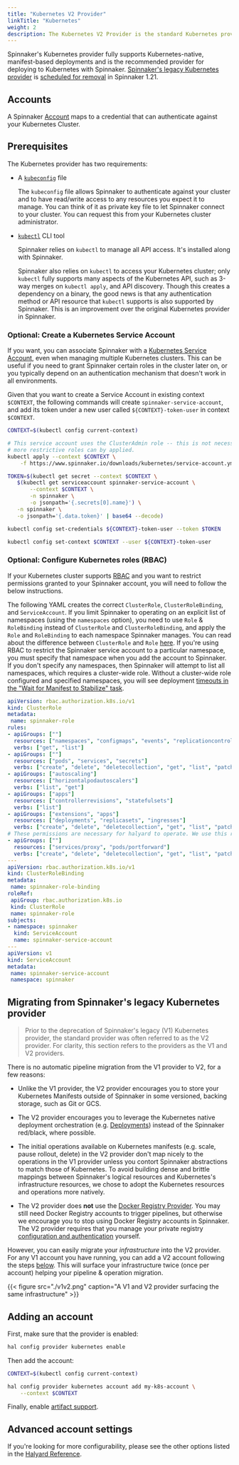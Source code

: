 ```yaml
---
title: "Kubernetes V2 Provider"
linkTitle: "Kubernetes"
weight: 2
description: The Kubernetes V2 Provider is the standard Kubernetes provider for Spinnaker. You can use it to deploy applications to a Kubernetes cluster.
---
```


Spinnaker's Kubernetes provider fully supports Kubernetes-native, manifest-based deployments and is the recommended provider for deploying to Kubernetes with Spinnaker.
[Spinnaker's legacy Kubernetes provider](https://www.spinnaker.io/setup/install/providers/kubernetes/)
is [scheduled for removal](https://github.com/spinnaker/governance/blob/master/rfc/eol_kubernetes_v1.md) in Spinnaker 1.21.

## Accounts

A Spinnaker [Account](/concepts/providers/#accounts) maps to a
credential that can authenticate against your Kubernetes Cluster.

## Prerequisites

The Kubernetes provider has two requirements:

* A [`kubeconfig`](https://kubernetes.io/docs/concepts/configuration/organize-cluster-access-kubeconfig/) file

    The `kubeconfig` file allows Spinnaker to authenticate against your cluster
    and to have read/write access to any resources you expect it to manage. You
    can think of it as private key file to let Spinnaker connect to your cluster.
    You can request this from your Kubernetes cluster administrator.

* [`kubectl`](https://kubernetes.io/docs/user-guide/kubectl/) CLI tool

    Spinnaker relies on `kubectl` to manage all API access. It's installed
    along with Spinnaker.

    Spinnaker also relies on `kubectl` to access your Kubernetes cluster; only
    `kubectl` fully supports many aspects of the Kubernetes API, such as 3-way
    merges on `kubectl apply`, and API discovery. Though this creates a
    dependency on a binary, the good news is that any authentication method or
    API resource that `kubectl` supports is also supported by Spinnaker. This
    is an improvement over the original Kubernetes provider in Spinnaker.


<span class="begin-collapsible-section"></span>

### Optional: Create a Kubernetes Service Account

If you want, you can associate Spinnaker with a [Kubernetes Service
Account](https://kubernetes.io/docs/reference/access-authn-authz/service-accounts-admin/),
even when managing multiple Kubernetes clusters. This can be useful if you need
to grant Spinnaker certain roles in the cluster later on, or you typically
depend on an authentication mechanism that doesn't work in all environments.

Given that you want to create a Service Account in existing context `$CONTEXT`,
the following commands will create `spinnaker-service-account`, and add its
token under a new user called `${CONTEXT}-token-user` in context `$CONTEXT`.

```bash
CONTEXT=$(kubectl config current-context)

# This service account uses the ClusterAdmin role -- this is not necessary,
# more restrictive roles can by applied.
kubectl apply --context $CONTEXT \
    -f https://www.spinnaker.io/downloads/kubernetes/service-account.yml

TOKEN=$(kubectl get secret --context $CONTEXT \
   $(kubectl get serviceaccount spinnaker-service-account \
       --context $CONTEXT \
       -n spinnaker \
       -o jsonpath='{.secrets[0].name}') \
   -n spinnaker \
   -o jsonpath='{.data.token}' | base64 --decode)

kubectl config set-credentials ${CONTEXT}-token-user --token $TOKEN

kubectl config set-context $CONTEXT --user ${CONTEXT}-token-user
```

<span class="end-collapsible-section"></span>

<span class="begin-collapsible-section"></span>

### Optional: Configure Kubernetes roles (RBAC)

If your Kubernetes cluster supports
[RBAC](https://kubernetes.io/docs/admin/authorization/rbac/)
and you want to restrict permissions granted to your Spinnaker account, you
will need to follow the below instructions.

The following YAML creates the correct `ClusterRole`, `ClusterRoleBinding`, and
`ServiceAccount`. If you limit Spinnaker to operating on an explicit list of
namespaces (using the `namespaces` option), you need to use `Role` &
`RoleBinding` instead of `ClusterRole` and `ClusterRoleBinding`, and apply the
`Role` and `RoleBinding` to each namespace Spinnaker manages. You can read
about the difference between `ClusterRole` and `Role`
[here](https://kubernetes.io/docs/admin/authorization/rbac/#rolebinding-and-clusterrolebinding).
If you're using RBAC to restrict the Spinnaker service account to a particular namespace,
you must specify that namespace when you add the account to Spinnaker.
If you don't specify any namespaces, then Spinnaker will attempt to list all namespaces,
which requires a cluster-wide role. Without a cluster-wide role configured
and specified namespaces, you will see deployment
[timeouts in the "Wait for Manifest to Stabilize" task](https://github.com/spinnaker/spinnaker/issues/3666#issuecomment-485001361).

```yaml
apiVersion: rbac.authorization.k8s.io/v1
kind: ClusterRole
metadata:
 name: spinnaker-role
rules:
- apiGroups: [""]
  resources: ["namespaces", "configmaps", "events", "replicationcontrollers", "serviceaccounts", "pods/log"]
  verbs: ["get", "list"]
- apiGroups: [""]
  resources: ["pods", "services", "secrets"]
  verbs: ["create", "delete", "deletecollection", "get", "list", "patch", "update", "watch"]
- apiGroups: ["autoscaling"]
  resources: ["horizontalpodautoscalers"]
  verbs: ["list", "get"]
- apiGroups: ["apps"]
  resources: ["controllerrevisions", "statefulsets"]
  verbs: ["list"]
- apiGroups: ["extensions", "apps"]
  resources: ["deployments", "replicasets", "ingresses"]
  verbs: ["create", "delete", "deletecollection", "get", "list", "patch", "update", "watch"]
# These permissions are necessary for halyard to operate. We use this role also to deploy Spinnaker itself.
- apiGroups: [""]
  resources: ["services/proxy", "pods/portforward"]
  verbs: ["create", "delete", "deletecollection", "get", "list", "patch", "update", "watch"]
---
apiVersion: rbac.authorization.k8s.io/v1
kind: ClusterRoleBinding
metadata:
 name: spinnaker-role-binding
roleRef:
 apiGroup: rbac.authorization.k8s.io
 kind: ClusterRole
 name: spinnaker-role
subjects:
- namespace: spinnaker
  kind: ServiceAccount
  name: spinnaker-service-account
---
apiVersion: v1
kind: ServiceAccount
metadata:
 name: spinnaker-service-account
 namespace: spinnaker
```

<span class="end-collapsible-section"></span>

<span class="begin-collapsible-section"></span>

## Migrating from Spinnaker's legacy Kubernetes provider

> Prior to the deprecation of Spinnaker's legacy (V1) Kubernetes provider, the
> standard provider was often referred to as the V2 provider. For clarity, this
> section refers to the providers as the V1 and V2 providers.

There is no automatic pipeline migration from the V1 provider to V2, for a few
reasons:

* Unlike the V1 provider, the V2 provider encourages you to store your
  Kubernetes Manifests outside of Spinnaker in some versioned, backing storage,
  such as Git or GCS.

* The V2 provider encourages you to leverage the Kubernetes native deployment
  orchestration (e.g.
  [Deployments](https://kubernetes.io/docs/concepts/workloads/controllers/deployment/))
  instead of the Spinnaker red/black, where possible.

* The initial operations available on Kubernetes manifests (e.g. scale, pause
  rollout, delete) in the V2 provider don't map nicely to the operations in the
  V1 provider unless you contort Spinnaker abstractions to match those of
  Kubernetes. To avoid building dense and brittle mappings between Spinnaker's
  logical resources and Kubernetes's infrastructure resources, we chose to
  adopt the Kubernetes resources and operations more natively.

* The V2 provider does __not__ use the [Docker Registry
  Provider](https://www.spinnaker.io/setup/install/providers/docker-registry/).
  You may still need Docker Registry accounts to trigger pipelines, but
  otherwise we encourage you to stop using Docker Registry accounts in Spinnaker.
  The V2 provider requires that you manage your private registry [configuration
  and authentication](https://kubernetes.io/docs/tasks/configure-pod-container/pull-image-private-registry/)
  yourself.  

However, you can easily migrate your _infrastructure_ into the V2 provider.
For any V1 account you have running, you can add a V2 account following the
steps [below](#adding-an-account). This will surface your infrastructure twice
(once per account) helping your pipeline & operation migration.

{{< figure src="./v1v2.png" caption="A V1 and V2 provider surfacing the same infrastructure" >}}

<span class="end-collapsible-section"></span>

## Adding an account

First, make sure that the provider is enabled:

```bash
hal config provider kubernetes enable
```

Then add the account:

```bash
CONTEXT=$(kubectl config current-context)

hal config provider kubernetes account add my-k8s-account \
    --context $CONTEXT
```

Finally, enable [artifact support](/reference/artifacts-with-artifactsrewrite//#enabling-artifact-support).

## Advanced account settings

If you're looking for more configurability, please see the other options listed
in the [Halyard
Reference](/reference/halyard/commands#hal-config-provider-kubernetes-account-add).
